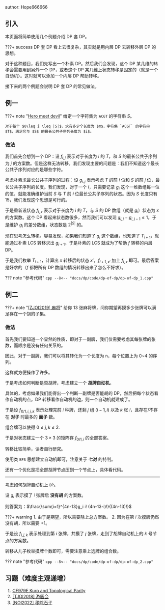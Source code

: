 author: Hope666666

## 引入

本页面将简单使用几个例题介绍 DP 套 DP。

???+ success
    DP 套 DP 看上去很复杂，其实就是用内层 DP 去转移外层 DP 的思想。

对于这种题目，我们先写出一个朴素 DP。然后我们会发现，这个 DP 某几维的转移会需要用到另外一个 DP，或者这个 DP 某几维上状态转移是固定的（就是一个自动机）。这时就可以添加一个内层 DP 帮助转移。

接下来的两个例题会说明 DP 套 DP 的常见做法。

## 例一

???+ note "[Hero meet devil](https://www.luogu.com.cn/problem/P10614)"
    给定一个字符集为 `ACGT` 的字符串 $S$。

    对于每个 $0\leq i \leq |S|$，求有多少个长度为 $m$，字符集 `ACGT` 的字符串 $T$，满足它与 $S$ 的最长公共子序列长度为 $i$。

### 做法

我们首先会想到一个 DP：设 $f_{i,j}$ 表示对于长度为 $i$ 的 $T$，和 $S$ 的最长公共子序列为 $j$ 的方案数。但是这样无法转移，我们发现主要的问题是：我们不知道这个最长公共子序列对应的是哪些字符。

考虑朴素求最长公共子序列的过程：设 $g_{i,j}$ 表示考虑 $T$ 的前 $i$ 位和 $S$ 的前 $j$ 位，最长公共子序列的长度。我们发现，对于一个 $i$，只需要记录 $g_i$ 这个一维数组每一位的值，就能准确维护当前 $S$ 与 $T$ 前 $i$ 位最长公共子序列的状态。因为 $S$ 长度只有 $15$，我们发现这个思想是可行的。

于是重新设状态 $f_{i,x}$ 表示对于长度为 $i$ 的 $T$，与 $S$ 的 DP 数组（就是 $g_i$）状态为 $x$ 的方案数。这个 DP 看起来状态数很多，然而我们可以发现 $g_{i,j}-g_{i,j-1}\le 1$，于是维护 $g_i$ 的差分数组，状态数是 $2^{|S|}$ 的。

现在思考怎么转移。容易发现，如果我们知道了 $g_i$ 这个数组，也知道了 $T_{i+1}$，就能通过朴素 LCS 转移求出 $g_{i+1}$。于是朴素的 LCS 就成为了帮助 $f$ 转移的内层 DP。

于是我们枚举 $T_{i+1}$，计算出 $x$ 转移后的状态 $x'$，$f_{i+1,x'}$ 加上 $f_{i,x}$ 即可。最后答案是好求的（$f$ 都把所有 DP 数组的情况转移出来了怎么不好求）。

??? note "参考代码"
    ```cpp
    --8<-- "docs/dp/code/dp-of-dp/dp-of-dp_1.cpp"
    ```

## 例二

???+ note "[\[ZJOI2019\] 麻将](https://loj.ac/p/3042)"
    给你 $13$ 张麻将牌，问你期望再摸多少张牌可以满足存在一个胡的子集。

### 做法

首先我们要知道一个显然的性质，即对于一副牌，我们仅需要考虑其每张牌的张数，而顺序是没有任何关系的。

因此，对于一副牌，我们可以将其转化为一个长度为 n，每个位置上为 0\~4 的序列。

这样就方便操作了许多。

于是考虑如何判断是否胡牌，考虑建立一个 **胡牌自动机**。

具体的，考虑如果我们能得出一个判断一副牌是否能胡的 DP，然后把每个状态看作自动机的点，DP 转移看作自动机的边，则一个自动机就建成了。

于是设 $f_{0/1,i,j,k}$ 表示处理完前 $i$ 种牌，还剩 $j$ 组 $(i−1,i)$ 以及 $k$ 张 $i$，且存在/不存在 **对子** 时最多的 **面子** 数。

组合牌可以使得 $0\leq j,k \leq 2$.

于是对状态建立一个 $3\times 3$ 的矩阵存 $f_{0/1,i}$ 的全部答案。

转移比较简单，读者自行研究。

使用类 `BFS` 思想建立自动机即可，注意关于 **七对** 的特判。

还有一个优化是把全部胡牌节点压到一个节点上，具体看代码。

***

考虑如何胡牌自动机上 `DP`。

设 $g_i$ 表示摸了 $i$ 张牌后 **没有胡** 的方案数。

则答案为：$\frac{\sum{i=1}^{4n-13}g_i i! (4n-13-i)!}{(4n-13)!}$

???+ warning
    1.  由于是期望，所以需要除上总方案数。
    2.  因为在第 $i$ 次摸牌仍然没有胡，所以需要 +1。

于是设 $f_{i,j,k}$ 表示处理到第 $i$ 张牌，共摸了 $j$ 张牌，走到了胡牌自动机上的 $k$ 号节点的方案数。

转移从儿子枚举摸牌个数即可，需要注意乘上选牌的组合数。

??? note "参考代码"
    ```cpp
    --8<-- "docs/dp/code/dp-of-dp/dp-of-dp_2.cpp"
    ```

## 习题（难度主观递增）

1.  [CF979E Kuro and Topological Parity](https://codeforces.com/problemset/problem/979/E)
2.  [\[TJOI2018\] 游园会](https://loj.ac/p/2575)
3.  [\[NOI2022\] 移除石子](https://loj.ac/p/3848)
